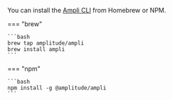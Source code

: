 You can install the [Ampli CLI](/data/ampli/cli/) from Homebrew or NPM.

=== "brew"

    ```bash
    brew tap amplitude/ampli
    brew install ampli
    ```

=== "npm"

    ```bash
    npm install -g @amplitude/ampli
    ```

